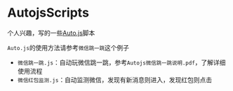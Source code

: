 # AutojsScripts

个人兴趣，写的一些[Auto.js](https://github.com/hyb1996/Auto.js)脚本

`Auto.js`的使用方法请参考`微信跳一跳`这个例子

- `微信跳一跳.js`：自动玩微信跳一跳，参考`Autojs微信跳一跳说明.pdf`，了解详细使用流程
- `微信红包监测.js`：自动监测微信，发现有新消息则进入，发现红包则点击

